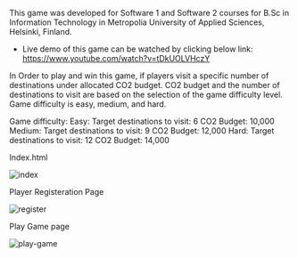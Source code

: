 This game was developed for Software 1 and Software 2 courses for B.Sc in Information Technology in Metropolia University of Applied Sciences, Helsinki, Finland.

- Live demo of this game can be watched by clicking below link:
https://www.youtube.com/watch?v=tDkUOLVHczY

In Order to play and win this game, if players visit a specific number of destinations under allocated CO2 budget. CO2 budget and the number of destinations to visit are based on the selection of the game difficulty level. Game difficulty is easy, medium, and hard.

Game difficulty:
Easy:
Target destinations to visit: 6
CO2 Budget: 10,000
Medium:
Target destinations to visit: 9
CO2 Budget: 12,000
Hard:
Target destinations to visit: 12
CO2 Budget: 14,000

Index.html 

![index](https://github.com/ammarsaif/game-visit_wonder_project/assets/56692856/0bd38d16-042f-4810-83fd-eeeb279f6e15)

Player Registeration Page

![register](https://github.com/ammarsaif/game-visit_wonder_project/assets/56692856/889845e2-1a04-4971-a12d-68ed15a2a273)

Play Game page


![play-game](https://github.com/ammarsaif/game-visit_wonder_project/assets/56692856/a6316640-4dc6-48a7-9ba4-6f5190360dc6)
